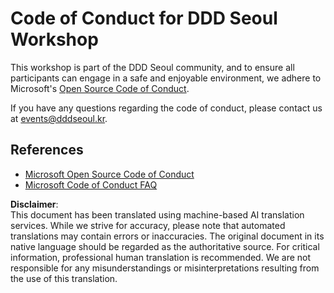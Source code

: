 # Code of Conduct for DDD Seoul Workshop

This workshop is part of the DDD Seoul community, and to ensure all participants can engage in a safe and enjoyable environment, we adhere to Microsoft's [Open Source Code of Conduct](https://opensource.microsoft.com/codeofconduct/).

If you have any questions regarding the code of conduct, please contact us at [events@dddseoul.kr](mailto:events@dddseoul.kr?subject=Workshop%20Code%20of%20Conduct%20Inquiry).

## References

- [Microsoft Open Source Code of Conduct](https://opensource.microsoft.com/codeofconduct/)
- [Microsoft Code of Conduct FAQ](https://opensource.microsoft.com/codeofconduct/faq/)

**Disclaimer**:  
This document has been translated using machine-based AI translation services. While we strive for accuracy, please note that automated translations may contain errors or inaccuracies. The original document in its native language should be regarded as the authoritative source. For critical information, professional human translation is recommended. We are not responsible for any misunderstandings or misinterpretations resulting from the use of this translation.